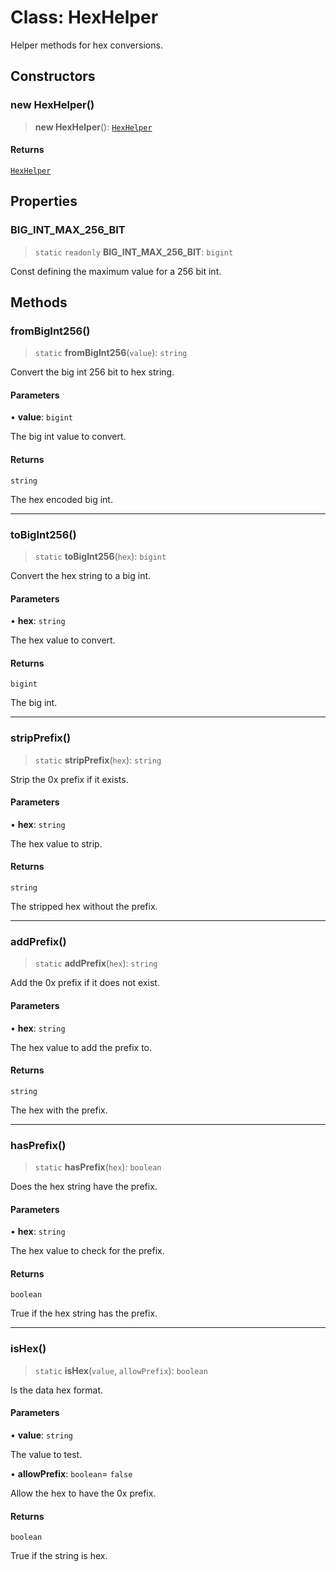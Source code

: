 # Class: HexHelper

Helper methods for hex conversions.

## Constructors

### new HexHelper()

> **new HexHelper**(): [`HexHelper`](HexHelper.md)

#### Returns

[`HexHelper`](HexHelper.md)

## Properties

### BIG\_INT\_MAX\_256\_BIT

> `static` `readonly` **BIG\_INT\_MAX\_256\_BIT**: `bigint`

Const defining the maximum value for a 256 bit int.

## Methods

### fromBigInt256()

> `static` **fromBigInt256**(`value`): `string`

Convert the big int 256 bit to hex string.

#### Parameters

• **value**: `bigint`

The big int value to convert.

#### Returns

`string`

The hex encoded big int.

***

### toBigInt256()

> `static` **toBigInt256**(`hex`): `bigint`

Convert the hex string to a big int.

#### Parameters

• **hex**: `string`

The hex value to convert.

#### Returns

`bigint`

The big int.

***

### stripPrefix()

> `static` **stripPrefix**(`hex`): `string`

Strip the 0x prefix if it exists.

#### Parameters

• **hex**: `string`

The hex value to strip.

#### Returns

`string`

The stripped hex without the prefix.

***

### addPrefix()

> `static` **addPrefix**(`hex`): `string`

Add the 0x prefix if it does not exist.

#### Parameters

• **hex**: `string`

The hex value to add the prefix to.

#### Returns

`string`

The hex with the prefix.

***

### hasPrefix()

> `static` **hasPrefix**(`hex`): `boolean`

Does the hex string have the prefix.

#### Parameters

• **hex**: `string`

The hex value to check for the prefix.

#### Returns

`boolean`

True if the hex string has the prefix.

***

### isHex()

> `static` **isHex**(`value`, `allowPrefix`): `boolean`

Is the data hex format.

#### Parameters

• **value**: `string`

The value to test.

• **allowPrefix**: `boolean`= `false`

Allow the hex to have the 0x prefix.

#### Returns

`boolean`

True if the string is hex.
